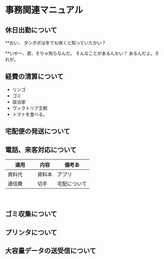 # 事務関連マニュアル
## 休日出勤について
**おい、 タンポポは冬でも咲くと知っていたかい？

**いやー、君、そりゃ知らなんだ。
そんなことがあるんかい？
あるんだよ。それが。

## 経費の清算について
- リンゴ
- ゴミ
- 政治家
- ヴィクトリア王朝
- トマトを食べる。
## 宅配便の発送について
## 電話、来客対応について
|適用　　　|内容   |備考あ
|--|--|--
|資料代  |資料本  |アプリ
|通信費    |切手   |宅配について
　
## ゴミ収集について
## プリンタについて
## 大容量データの送受信について